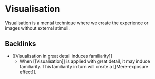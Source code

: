 # Visualisation
Visualisation is a mental technique where we create the experience or images without external stimuli.

## Backlinks
* [[Visualisation in great detail induces familiarity]]
	* When [[Visualisation]] is applied with great detail, it may induce familiarity. This familiarity in turn will create a [[Mere-exposure effect]].

<!-- #evergreen -->

<!-- {BearID:77296012-4CB4-48FD-A784-16767A555FBD-81026-00000C03DC33853A} -->
